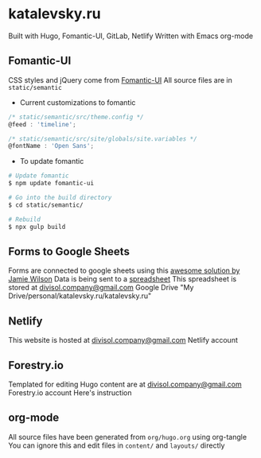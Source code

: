 # katalevsky.ru

Built with Hugo, Fomantic-UI, GitLab, Netlify
Written with Emacs org-mode

## Fomantic-UI

CSS styles and jQuery come from [Fomantic-UI](https://fomantic-ui.com/)
All source files are in `static/semantic`

- Current customizations to fomantic

```js
/* static/semantic/src/theme.config */
@feed : 'timeline';

/* static/semantic/src/site/globals/site.variables */
@fontName : 'Open Sans';
```

- To update fomantic

```sh
# Update fomantic
$ npm update fomantic-ui

# Go into the build directory
$ cd static/semantic/

# Rebuild
$ npx gulp build
```

## Forms to Google Sheets

Forms are connected to google sheets using this [awesome solution by Jamie Wilson](https://github.com/jamiewilson/form-to-google-sheets)
Data is being sent to a [spreadsheet](https://docs.google.com/spreadsheets/d/1hE_e0UPqLOP-UWG4vtwaXDxDm52pokYuooXxCrombpA/edit?usp=sharing)
This spreadsheet is stored at divisol.company@gmail.com Google Drive "My Drive/personal/katalevsky.ru/katalevsky.ru"

## Netlify

This website is hosted at divisol.company@gmail.com Netlify account

## Forestry.io

Templated for editing Hugo content are at divisol.company@gmail.com Forestry.io account
Here's instruction

## org-mode

All source files have been generated from `org/hugo.org` using org-tangle
You can ignore this and edit files in `content/` and `layouts/` directly
